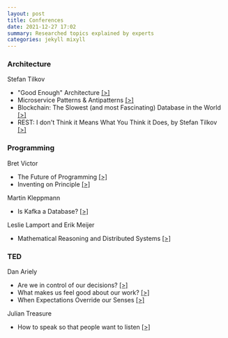 ```yaml
---
layout: post
title: Conferences
date: 2021-12-27 17:02
summary: Researched topics explained by experts
categories: jekyll mixyll
---
```


### Architecture

Stefan Tilkov

- "Good Enough" Architecture [[>]](https://www.youtube.com/watch?v=PzEox3szeRc)
- Microservice Patterns & Antipatterns [[>]](https://www.youtube.com/watch?v=RsyOkifmamI)
- Blockchain: The Slowest (and most Fascinating) Database in the World [[>]](https://www.youtube.com/watch?v=li3rfBAP_fE)
- REST: I don't Think it Means What You Think it Does, by Stefan Tilkov [[>]](https://www.youtube.com/watch?v=pspy1H6A3FM)

### Programming

Bret Victor

- The Future of Programming [[>]](https://www.youtube.com/watch?v=8pTEmbeENF4)
- Inventing on Principle [[>]](https://www.youtube.com/watch?v=PUv66718DII)

Martin Kleppmann

- Is Kafka a Database? [[>]](https://www.youtube.com/watch?v=v2RJQELoM6Y)

Leslie Lamport and Erik Meijer

- Mathematical Reasoning and Distributed Systems [[>]](https://channel9.msdn.com/shows/Going+Deep/E2E-Erik-Meijer-and-Leslie-Lamport-Mathematical-Reasoning-and-Distributed-Systems/)


### TED

Dan Ariely

- Are we in control of our decisions? [[>]](https://www.youtube.com/watch?v=9X68dm92HVI)
- What makes us feel good about our work? [[>]](https://www.youtube.com/watch?v=5aH2Ppjpcho)
- When Expectations Override our Senses [[>]](https://www.youtube.com/watch?v=JTTBruF21Fk)

Julian Treasure

- How to speak so that people want to listen [[>]](https://www.youtube.com/watch?v=eIho2S0ZahI)